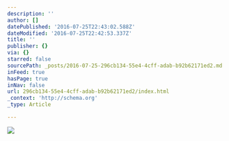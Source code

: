 ```yaml
---
description: ''
author: []
datePublished: '2016-07-25T22:43:02.588Z'
dateModified: '2016-07-25T22:42:53.337Z'
title: ''
publisher: {}
via: {}
starred: false
sourcePath: _posts/2016-07-25-296cb134-55e4-4cff-adab-b92b62171ed2.md
inFeed: true
hasPage: true
inNav: false
url: 296cb134-55e4-4cff-adab-b92b62171ed2/index.html
_context: 'http://schema.org'
_type: Article

---
```

![](https://the-grid-user-content.s3-us-west-2.amazonaws.com/5b9d86b2-3265-4ba6-8701-ef943cc1f57c.jpg)